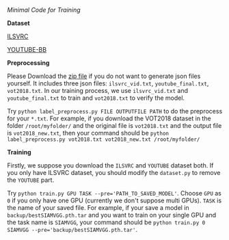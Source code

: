 *Minimal Code for Training*

**Dataset**

[ILSVRC](http://bvisionweb1.cs.unc.edu/ilsvrc2015/download-videos-3j16.php)

[YOUTUBE-BB](https://github.com/mbuckler/youtube-bb)

**Preprocessing**

Please Download the [zip file](https://drive.google.com/open?id=13aC_2stCEU0VoiIpp6wgudenUSVye74b) if you do not want to generate json files yourself. It includes three json files: `ilsvrc_vid.txt`, `youtube_final.txt`, `vot2018.txt`. In our training process, we use `ilsvrc_vid.txt` and `youtube_final.txt` to train and `vot2018.txt` to verify the model.

Try `python label_preprocess.py FILE OUTPUTFILE PATH` to do the preprocess for your `*.txt`. For example, if you download the VOT2018 dataset in the folder `/root/myfolder/` and the original file is `vot2018.txt` and the output file is `vot2018_new.txt`, then your command should be `python label_preprocess.py vot2018.txt vot2018_new.txt /root/myfolder/`

**Training**

Firstly, we suppose you download the `ILSVRC` and `YOUTUBE` dataset both. If you only have ILSVRC dataset, you should modify the `dataset.py` to remove the `YOUTUBE` part.

Try `python train.py GPU TASK --pre='PATH_TO_SAVED_MODEL'`. Choose `GPU` as `0` if you only have one GPU (currently we don't suppose multi GPUs). `TASK` is the name of your saved file. For example, if your save a model in `backup/bestSIAMVGG.pth.tar` and you want to train on your single GPU and the task name is `SIAMVGG`, your command should be `python train.py 0 SIAMVGG --pre='backup/bestSIAMVGG.pth.tar'`.

